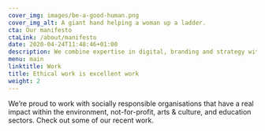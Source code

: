 ```yaml
---
cover_img: images/be-a-good-human.png
cover_img_alt: A giant hand helping a woman up a ladder.
cta: Our manifesto
ctaLink: /about/manifesto
date: 2020-04-24T11:48:46+01:00
description: We combine expertise in digital, branding and strategy with an unwavering commitment to social change.
menu: main
linktitle: Work
title: Ethical work is excellent work
weight: 2
---
```


We’re proud to work with socially responsible organisations that have a real impact within the environment, not-for-profit, arts & culture, and education sectors. Check out some of our recent work.

